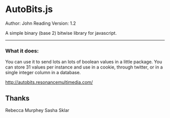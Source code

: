 AutoBits.js
=====================

Author: John Reading
Version: 1.2

A simple binary (base 2) bitwise library for javascript.

----------------------------------------

### What it does:

You can use it to send lots an lots of boolean values in a little package. You can store 31 values per instance and use in a cookie, through twitter, or in a single integer column in a database.

http://autobits.resonancemultimedia.com/ 

Thanks
-------
Rebecca Murphey
Sasha Sklar